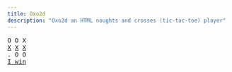 ```yaml
---
title: Oxo2d 
description: "Oxo2d an HTML noughts and crosses (tic-tac-toe) player"
---
```


<pre class="oxo2d">
O O X
<u>X</u> <u>X</u> <u>X</u>
. O O
<a href="../">I win</a>
</pre>
